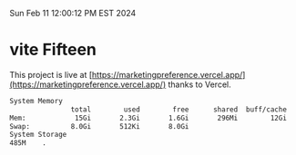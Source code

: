 Sun Feb 11 12:00:12 PM EST 2024

# vite Fifteen


This project is live at [https://marketingpreference.vercel.app/](https://marketingpreference.vercel.app/) thanks to Vercel.

```bash
System Memory
               total        used        free      shared  buff/cache   available
Mem:            15Gi       2.3Gi       1.6Gi       296Mi        12Gi        12Gi
Swap:          8.0Gi       512Ki       8.0Gi
System Storage
485M	.
